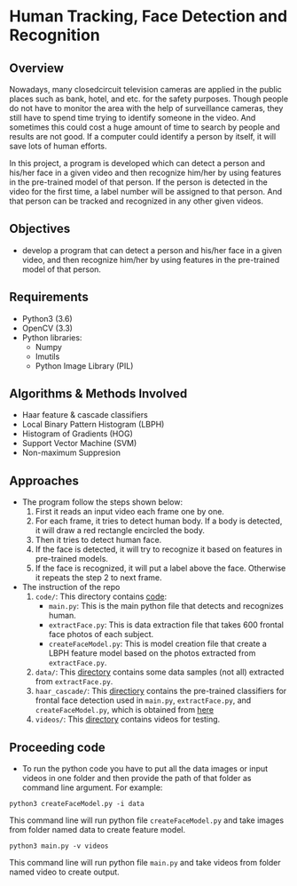 # Human Tracking, Face Detection and Recognition
## Overview
Nowadays, many closedcircuit television cameras are applied in the public places such as bank, hotel, and etc. for the safety purposes. Though people do not have to monitor the area with the help of surveillance cameras, they still have to spend time trying to identify someone in the video. And sometimes this could cost a huge amount of time to search by people and results are not good. If a computer could identify a person by itself, it will save lots of human efforts.

In this project, a program is developed which can detect a person and his/her face in a given video and then recognize him/her by using features in the pre-trained model of that person. If the person is detected in the video for the first time, a label number will be assigned to that person. And that person can be tracked and recognized in any other given videos.

## Objectives
* develop a program that can detect a person and his/her face in a given video, and then recognize him/her by using features in the pre-trained model of that person.

## Requirements
* Python3 (3.6)
* OpenCV  (3.3)
* Python libraries:
  - Numpy
  - Imutils
  - Python Image Library (PIL)
  
## Algorithms & Methods Involved
* Haar feature & cascade classifiers
* Local Binary Pattern Histogram (LBPH)
* Histogram of Gradients (HOG)
* Support Vector Machine (SVM)
* Non-maximum Suppresion

## Approaches
* The program follow the steps shown below:
  1. First it reads an input video each frame one by one.
  2. For each frame, it tries to detect human body. If a body is detected, it will draw a red rectangle encircled the body. 
  3. Then it tries to detect human face.
  4. If the face is detected, it will try to recognize it based on features in pre-trained models.
  5. If the face is recognized, it will put a label above the face. Otherwise it repeats the step 2 to next frame.
* The instruction of the repo
  1. `code/`: This directory contains [code](https://github.com/meng1994412/EECS432_Advanced_Computer_Vision/tree/master/code):
     - `main.py`: This is the main python file that detects and recognizes human.
     - `extractFace.py`: This is data extraction file that takes 600 frontal face photos of each subject.
     - `createFaceModel.py`: This is model creation file that create a LBPH feature model based on the photos extracted from `extractFace.py`.
  2. `data/`: This [directory](https://github.com/meng1994412/EECS432_Advanced_Computer_Vision/tree/master/data) contains some data samples (not all) extracted from `extractFace.py`.
  3. `haar_cascade/`: This [directiory](https://github.com/meng1994412/EECS432_Advanced_Computer_Vision/tree/master/haar_cascades) contains the pre-trained classifiers for frontal face detection used in `main.py`, `extractFace.py`, and `createFaceModel.py`, which is obtained from [here](https://github.com/opencv/opencv/tree/master/data/haarcascades)
  4. `videos/`: This [directory](https://github.com/meng1994412/EECS432_Advanced_Computer_Vision/tree/master/video) contains videos for testing.
  
 ## Proceeding code
 * To run the python code you have to put all the data images or input videos in one folder and then provide the path of that folder as command line argument. For example:
 ```
 python3 createFaceModel.py -i data
 ```
 This command line will run python file `createFaceModel.py` and take images from folder named data to create feature model.
 ```
 python3 main.py -v videos
 ```
 This command line will run python file `main.py` and take videos from folder named video to create output.
